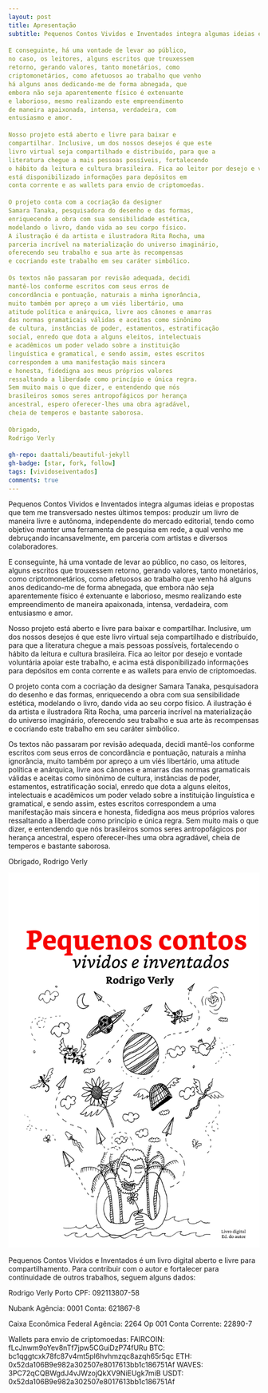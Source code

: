 ```yaml
---
layout: post
title: Apresentação
subtitle: Pequenos Contos Vividos e Inventados integra algumas ideias e propostas que tem me transversado nestes últimos tempos: produzir um livro de maneira livre e autônoma, independente do mercado editorial, tendo como objetivo manter uma ferramenta de pesquisa em rede, a qual venho me debruçando incansavelmente, em parceria com artistas e diversos colaboradores.

E conseguinte, há uma vontade de levar ao público,
no caso, os leitores, alguns escritos que trouxessem
retorno, gerando valores, tanto monetários, como
criptomonetários, como afetuosos ao trabalho que venho
há alguns anos dedicando-me de forma abnegada, que
embora não seja aparentemente físico é extenuante
e laborioso, mesmo realizando este empreendimento
de maneira apaixonada, intensa, verdadeira, com
entusiasmo e amor.

Nosso projeto está aberto e livre para baixar e
compartilhar. Inclusive, um dos nossos desejos é que este
livro virtual seja compartilhado e distribuído, para que a
literatura chegue a mais pessoas possíveis, fortalecendo
o hábito da leitura e cultura brasileira. Fica ao leitor por desejo e vontade voluntária apoiar este trabalho, e acima
está disponibilizado informações para depósitos em
conta corrente e as wallets para envio de criptomoedas.

O projeto conta com a cocriação da designer
Samara Tanaka, pesquisadora do desenho e das formas,
enriquecendo a obra com sua sensibilidade estética,
modelando o livro, dando vida ao seu corpo físico.
A ilustração é da artista e ilustradora Rita Rocha, uma
parceria incrível na materialização do universo imaginário,
oferecendo seu trabalho e sua arte às recompensas
e cocriando este trabalho em seu caráter simbólico.

Os textos não passaram por revisão adequada, decidi
mantê-los conforme escritos com seus erros de
concordância e pontuação, naturais a minha ignorância,
muito também por apreço a um viés libertário, uma
atitude política e anárquica, livre aos cânones e amarras
das normas gramaticais válidas e aceitas como sinônimo
de cultura, instâncias de poder, estamentos, estratificação
social, enredo que dota a alguns eleitos, intelectuais
e acadêmicos um poder velado sobre a instituição
linguística e gramatical, e sendo assim, estes escritos
correspondem a uma manifestação mais sincera
e honesta, fidedigna aos meus próprios valores
ressaltando a liberdade como princípio e única regra.
Sem muito mais o que dizer, e entendendo que nós
brasileiros somos seres antropofágicos por herança
ancestral, espero oferecer-lhes uma obra agradável,
cheia de temperos e bastante saborosa.

Obrigado,
Rodrigo Verly

gh-repo: daattali/beautiful-jekyll
gh-badge: [star, fork, follow]
tags: [vividoseiventados]
comments: true
---
```


Pequenos Contos Vividos e Inventados integra algumas ideias e propostas que tem me transversado nestes últimos tempos: produzir um livro de maneira livre e autônoma, independente do mercado editorial, tendo como objetivo manter uma ferramenta de pesquisa em rede, a qual venho me debruçando incansavelmente, em parceria com artistas e diversos colaboradores.

E conseguinte, há uma vontade de levar ao público,
no caso, os leitores, alguns escritos que trouxessem
retorno, gerando valores, tanto monetários, como
criptomonetários, como afetuosos ao trabalho que venho
há alguns anos dedicando-me de forma abnegada, que
embora não seja aparentemente físico é extenuante
e laborioso, mesmo realizando este empreendimento
de maneira apaixonada, intensa, verdadeira, com
entusiasmo e amor.

Nosso projeto está aberto e livre para baixar e
compartilhar. Inclusive, um dos nossos desejos é que este
livro virtual seja compartilhado e distribuído, para que a
literatura chegue a mais pessoas possíveis, fortalecendo
o hábito da leitura e cultura brasileira. Fica ao leitor por desejo e vontade voluntária apoiar este trabalho, e acima
está disponibilizado informações para depósitos em
conta corrente e as wallets para envio de criptomoedas.

O projeto conta com a cocriação da designer
Samara Tanaka, pesquisadora do desenho e das formas,
enriquecendo a obra com sua sensibilidade estética,
modelando o livro, dando vida ao seu corpo físico.
A ilustração é da artista e ilustradora Rita Rocha, uma
parceria incrível na materialização do universo imaginário,
oferecendo seu trabalho e sua arte às recompensas
e cocriando este trabalho em seu caráter simbólico.

Os textos não passaram por revisão adequada, decidi
mantê-los conforme escritos com seus erros de
concordância e pontuação, naturais a minha ignorância,
muito também por apreço a um viés libertário, uma
atitude política e anárquica, livre aos cânones e amarras
das normas gramaticais válidas e aceitas como sinônimo
de cultura, instâncias de poder, estamentos, estratificação
social, enredo que dota a alguns eleitos, intelectuais
e acadêmicos um poder velado sobre a instituição
linguística e gramatical, e sendo assim, estes escritos
correspondem a uma manifestação mais sincera
e honesta, fidedigna aos meus próprios valores
ressaltando a liberdade como princípio e única regra.
Sem muito mais o que dizer, e entendendo que nós
brasileiros somos seres antropofágicos por herança
ancestral, espero oferecer-lhes uma obra agradável,
cheia de temperos e bastante saborosa.

Obrigado,
Rodrigo Verly

![capa](/img/capa_livro_vividos_inventados.jpg)


Pequenos Contos Vividos e Inventados é um livro
digital aberto e livre para compartilhamento.
Para contribuir com o autor e fortalecer para
continuidade de outros trabalhos, seguem alguns dados:

Rodrigo Verly Porto
CPF: 092113807-58

Nubank
Agência: 0001
Conta: 621867-8

Caixa Econômica Federal
Agência: 2264 Op 001
Conta Corrente: 22890-7

Wallets para envio de criptomoedas:
FAIRCOIN: fLcJnwm9oYev8nTf7jpw5CGuiDzP74fURu
BTC: bc1qggtcxk78fc87v4mt5pl6hvhmzqc8azqh65r5qc
ETH: 0x52da106B9e982a302507e8017613bb1c186751Af
WAVES: 3PC72qCQBWgdJ4vJWzojQkXV9NiEUgk7miB
USDT: 0x52da106B9e982a302507e8017613bb1c186751Af
